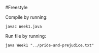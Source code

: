 #Freestyle



Compile by running:

    javac Week1.java
 
 
Run file by running:

    java Week1 "../pride-and-prejudice.txt"

